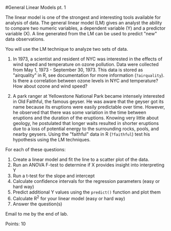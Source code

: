 #General Linear Models pt. 1

The linear model is one of the strongest and interesting tools available for analysis of data. The general linear model (LM) gives an analyst the ability to compare two numeric variables, a dependent variable (Y) and a predictor variable (X). A line generated from the LM can be used to predict "new" data observations.

You will use the LM technique to analyze two sets of data.

1. In 1973, a scientist and resident of NYC was interested in the effects of wind speed and temperature on ozone pollution. Data were collected from May 1, 1973 - September 30, 1973. This data is stored as "airquality" in R, see documentation for more information (``?airquality``). Is there a correlation between ozone levels in NYC and temperature? How about ozone and wind speed? 

                   
2. A park ranger at Yellowstone National Park became intensely interested in Old Faithful, the famous geyser. He was aware that the geyser got its name because its eruptions were easily predictable over time. However, he observed that there was some variation in the time between eruptions and the duration of the eruptions. Knowing very little about geology, he postulated that longer waits resulted in shorter eruptions due to a loss of potential energy to the surrounding rocks, pools, and nearby geysers. Using the "faithful" data in R (``?faithful``) test his hypothesis using the LM techniques.     

For each of these questions:

1. Create a linear model and fit the line to a scatter plot of the data.
2. Run an ANOVA F-test to determine if X provides insight into interpreting Y
3. Run a t-test for the slope and intercept
4. Calculate confidence intervals for the regression parameters (easy or hard way)
5. Predict additional Y values using the ``predict()`` function and plot them
6. Calculate R<sup>2</sup> for your linear model (easy or hard way)
7. Answer the question(s)

Email to me by the end of lab.

Points: 10

<!-- Data to use: 

data(airquality)
data(faithful)
-->
